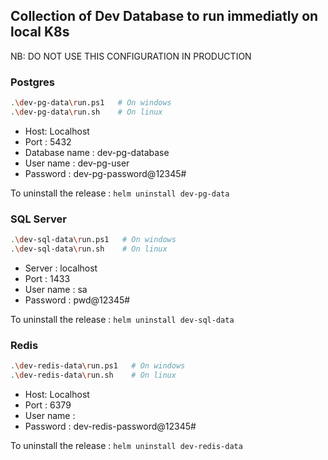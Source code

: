 ## Collection of Dev Database to run immediatly on local K8s

NB: DO NOT USE THIS CONFIGURATION IN PRODUCTION

### Postgres

```bash
.\dev-pg-data\run.ps1   # On windows
.\dev-pg-data\run.sh    # On linux
```
- Host: Localhost
- Port : 5432
- Database name : dev-pg-database
- User name : dev-pg-user
- Password : dev-pg-password@12345#

To uninstall the release : `helm uninstall dev-pg-data`

### SQL Server

```bash
.\dev-sql-data\run.ps1   # On windows
.\dev-sql-data\run.sh    # On linux
```
- Server : localhost
- Port : 1433
- User name : sa
- Password : pwd@12345#

To uninstall the release : `helm uninstall dev-sql-data`

### Redis

```bash
.\dev-redis-data\run.ps1   # On windows
.\dev-redis-data\run.sh    # On linux
```
- Host: Localhost
- Port : 6379
- User name : <no username>
- Password : dev-redis-password@12345#

To uninstall the release : `helm uninstall dev-redis-data`